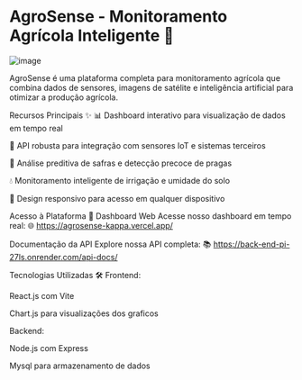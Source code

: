 <h1>AgroSense - Monitoramento Agrícola Inteligente 🌱</h1>

![image](https://github.com/user-attachments/assets/58b2e78b-80f3-42e2-b10d-6f2c5a654ef1)


AgroSense é uma plataforma completa para monitoramento agrícola que combina dados de sensores, imagens de satélite e inteligência artificial para otimizar a produção agrícola.

Recursos Principais ✨
📊 Dashboard interativo para visualização de dados em tempo real

📡 API robusta para integração com sensores IoT e sistemas terceiros

🌾 Análise preditiva de safras e detecção precoce de pragas

💧 Monitoramento inteligente de irrigação e umidade do solo

📱 Design responsivo para acesso em qualquer dispositivo

Acesso à Plataforma 🔗
Dashboard Web
Acesse nosso dashboard em tempo real:
🌐 https://agrosense-kappa.vercel.app/

Documentação da API
Explore nossa API completa:
📚 https://back-end-pi-27ls.onrender.com/api-docs/

Tecnologias Utilizadas 🛠️
Frontend:

React.js com Vite

Chart.js para visualizações dos graficos

Backend:

Node.js com Express

Mysql para armazenamento de dados


